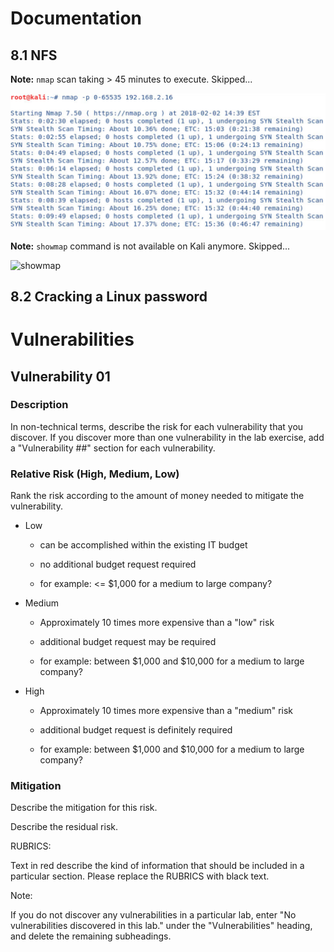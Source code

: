 # Documentation

## 8.1 NFS

**Note:** `nmap` scan taking > 45 minutes to execute. Skipped...

![nmap]

**Note:** `showmap` command is not available on Kali anymore. Skipped...

![showmap]

## 8.2 Cracking a Linux password 

# Vulnerabilities

## Vulnerability 01

### Description

In non-technical terms, describe the risk for each vulnerability that
you discover. If you discover more than one vulnerability in the lab
exercise, add a "Vulnerability \#\#" section for each vulnerability.

### Relative Risk (High, Medium, Low)

Rank the risk according to the amount of money needed to mitigate the
vulnerability.

* Low

    * can be accomplished within the existing IT budget

    * no additional budget request required

    * for example: \<= \$1,000 for a medium to large company?

* Medium

    * Approximately 10 times more expensive than a "low" risk

    * additional budget request may be required

    * for example: between \$1,000 and \$10,000 for a medium to large
      company?

* High

    * Approximately 10 times more expensive than a "medium" risk

    * additional budget request is definitely required

    * for example: between \$1,000 and \$10,000 for a medium to large
      company?

### Mitigation

Describe the mitigation for this risk.

Describe the residual risk.

RUBRICS:

Text in red describe the kind of information that should be included in
a particular section. Please replace the RUBRICS with black text.

Note:

If you do not discover any vulnerabilities in a particular lab, enter
"No vulnerabilities discovered in this lab." under the "Vulnerabilities"
heading, and delete the remaining subheadings.

[nmap]: assets/nmap.png
[showmap]: assets/showmap.png
